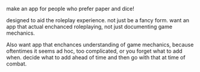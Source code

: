 
make an app for people who prefer paper and dice!

designed to aid the roleplay experience. not just be a fancy form.
want an app that actual enchanced roleplaying, not just documenting
game mechanics.

Also want app that enchances understanding of game mechanics, because
oftentimes it seems ad hoc, too complicated, or you forget what to add
when. decide what to add ahead of time and then go with that at time
of combat.
